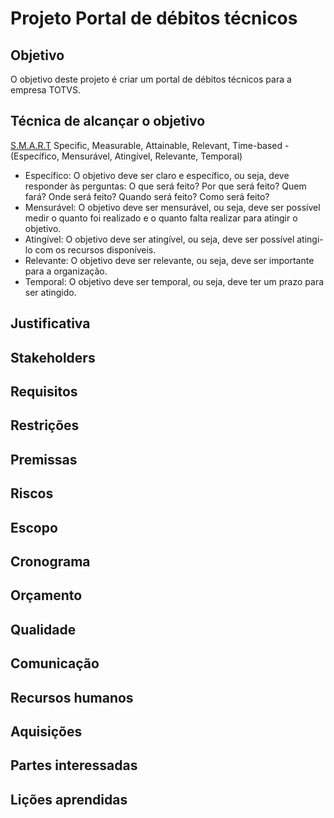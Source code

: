 # Projeto Portal de débitos técnicos

## Objetivo

O objetivo deste projeto é criar um portal de débitos técnicos para a empresa TOTVS.


## Técnica de alcançar o objetivo
[S.M.A.R.T](https://www.youtube.com/watch?v=CBzbAZN8Ets) Specific, Measurable, Attainable, Relevant, Time-based - (Específico, Mensurável, Atingível, Relevante, Temporal)
   -  Específico: O objetivo deve ser claro e específico, ou seja, deve responder às perguntas: O que será feito? Por que será feito? Quem fará? Onde será feito? Quando será feito? Como será feito?
   -  Mensurável: O objetivo deve ser mensurável, ou seja, deve ser possível medir o quanto foi realizado e o quanto falta realizar para atingir o objetivo.
   -  Atingível: O objetivo deve ser atingível, ou seja, deve ser possível atingi-lo com os recursos disponíveis.
   -  Relevante: O objetivo deve ser relevante, ou seja, deve ser importante para a organização.
   -  Temporal: O objetivo deve ser temporal, ou seja, deve ter um prazo para ser atingido.

## Justificativa



## Stakeholders



## Requisitos



## Restrições



## Premissas



## Riscos



## Escopo



## Cronograma



## Orçamento



## Qualidade



## Comunicação



## Recursos humanos



## Aquisições



## Partes interessadas



## Lições aprendidas



